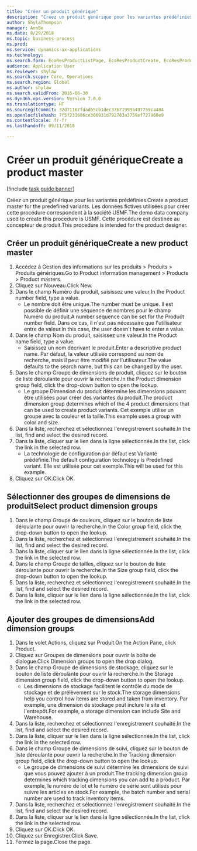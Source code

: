 ```yaml
--- 
title: "Créer un produit générique"
description: "Créez un produit générique pour les variantes prédéfinies."
author: ShylaThompson
manager: AnnBe
ms.date: 8/29/2018
ms.topic: business-process
ms.prod: 
ms.service: dynamics-ax-applications
ms.technology: 
ms.search.form: EcoResProductListPage, EcoResProductCreate, EcoResProductDetails, EcoResProductInventoryDimensionGroups
audience: Application User
ms.reviewer: shylaw
ms.search.scope: Core, Operations
ms.search.region: Global
ms.author: shylaw
ms.search.validFrom: 2016-06-30
ms.dyn365.ops.version: Version 7.0.0
ms.translationtype: HT
ms.sourcegitcommit: 32d71167fdad65cb1dec37671999a497759ca484
ms.openlocfilehash: 7f5f231686ce306931d792783a3759ef727960e9
ms.contentlocale: fr-fr
ms.lasthandoff: 09/11/2018

---
```

# <a name="create-a-product-master"></a><span data-ttu-id="5fa14-103">Créer un produit générique</span><span class="sxs-lookup"><span data-stu-id="5fa14-103">Create a product master</span></span>

[!include [task guide banner](../../includes/task-guide-banner.md)]

<span data-ttu-id="5fa14-104">Créez un produit générique pour les variantes prédéfinies.</span><span class="sxs-lookup"><span data-stu-id="5fa14-104">Create a product master for the predefined variants.</span></span> <span data-ttu-id="5fa14-105">Les données fictives utilisées pour créer cette procédure correspondent à la société USMF.</span><span class="sxs-lookup"><span data-stu-id="5fa14-105">The demo data company used to create this procedure is USMF.</span></span> <span data-ttu-id="5fa14-106">Cette procédure est destinée au concepteur de produit.</span><span class="sxs-lookup"><span data-stu-id="5fa14-106">This procedure is intended for the product designer.</span></span>


## <a name="create-a-new-product-master"></a><span data-ttu-id="5fa14-107">Créer un produit générique</span><span class="sxs-lookup"><span data-stu-id="5fa14-107">Create a new product master</span></span>
1. <span data-ttu-id="5fa14-108">Accédez à Gestion des informations sur les produits > Produits > Produits génériques.</span><span class="sxs-lookup"><span data-stu-id="5fa14-108">Go to Product information management > Products > Product masters.</span></span>
2. <span data-ttu-id="5fa14-109">Cliquez sur Nouveau.</span><span class="sxs-lookup"><span data-stu-id="5fa14-109">Click New.</span></span>
3. <span data-ttu-id="5fa14-110">Dans le champ Numéro du produit, saisissez une valeur.</span><span class="sxs-lookup"><span data-stu-id="5fa14-110">In the Product number field, type a value.</span></span>
    * <span data-ttu-id="5fa14-111">Le nombre doit être unique.</span><span class="sxs-lookup"><span data-stu-id="5fa14-111">The number must be unique.</span></span> <span data-ttu-id="5fa14-112">Il est possible de définir une séquence de nombres pour le champ Numéro du produit.</span><span class="sxs-lookup"><span data-stu-id="5fa14-112">A number sequence can be set for the Product number field.</span></span> <span data-ttu-id="5fa14-113">Dans ce cas, il n'est pas nécessaire que l'utilisateur entre de valeur.</span><span class="sxs-lookup"><span data-stu-id="5fa14-113">In this case, the user doesn't have to enter a value.</span></span>  
4. <span data-ttu-id="5fa14-114">Dans le champ Nom du produit, saisissez une valeur.</span><span class="sxs-lookup"><span data-stu-id="5fa14-114">In the Product name field, type a value.</span></span>
    * <span data-ttu-id="5fa14-115">Saisissez un nom décrivant le produit.</span><span class="sxs-lookup"><span data-stu-id="5fa14-115">Enter a descriptive product name.</span></span> <span data-ttu-id="5fa14-116">Par défaut, la valeur utilisée correspond au nom de recherche, mais il peut être modifié par l'utilisateur.</span><span class="sxs-lookup"><span data-stu-id="5fa14-116">The value defaults to the search name, but this can be changed by the user.</span></span>  
5. <span data-ttu-id="5fa14-117">Dans le champ Groupe de dimensions de produit, cliquez sur le bouton de liste déroulante pour ouvrir la recherche.</span><span class="sxs-lookup"><span data-stu-id="5fa14-117">In the Product dimension group field, click the drop-down button to open the lookup.</span></span>
    * <span data-ttu-id="5fa14-118">Le groupe Dimension du produit détermine les dimensions pouvant être utilisées pour créer des variantes du produit.</span><span class="sxs-lookup"><span data-stu-id="5fa14-118">The product dimension group determines which of the 4 product dimensions that can be used to create product variants.</span></span> <span data-ttu-id="5fa14-119">Cet exemple utilise un groupe avec la couleur et la taille.</span><span class="sxs-lookup"><span data-stu-id="5fa14-119">This example uses a group with color and size.</span></span>  
6. <span data-ttu-id="5fa14-120">Dans la liste, recherchez et sélectionnez l'enregistrement souhaité.</span><span class="sxs-lookup"><span data-stu-id="5fa14-120">In the list, find and select the desired record.</span></span>
7. <span data-ttu-id="5fa14-121">Dans la liste, cliquer sur le lien dans la ligne sélectionnée.</span><span class="sxs-lookup"><span data-stu-id="5fa14-121">In the list, click the link in the selected row.</span></span>
    * <span data-ttu-id="5fa14-122">La technologie de configuration par défaut est Variante prédéfinie.</span><span class="sxs-lookup"><span data-stu-id="5fa14-122">The default configuration technology is Predefined variant.</span></span> <span data-ttu-id="5fa14-123">Elle est utilisée pour cet exemple.</span><span class="sxs-lookup"><span data-stu-id="5fa14-123">This will be used for this example.</span></span>  
8. <span data-ttu-id="5fa14-124">Cliquez sur OK.</span><span class="sxs-lookup"><span data-stu-id="5fa14-124">Click OK.</span></span>

## <a name="select-product-dimension-groups"></a><span data-ttu-id="5fa14-125">Sélectionner des groupes de dimensions de produit</span><span class="sxs-lookup"><span data-stu-id="5fa14-125">Select product dimension groups</span></span>
1. <span data-ttu-id="5fa14-126">Dans le champ Groupe de couleurs, cliquez sur le bouton de liste déroulante pour ouvrir la recherche.</span><span class="sxs-lookup"><span data-stu-id="5fa14-126">In the Color group field, click the drop-down button to open the lookup.</span></span>
2. <span data-ttu-id="5fa14-127">Dans la liste, recherchez et sélectionnez l'enregistrement souhaité.</span><span class="sxs-lookup"><span data-stu-id="5fa14-127">In the list, find and select the desired record.</span></span>
3. <span data-ttu-id="5fa14-128">Dans la liste, cliquer sur le lien dans la ligne sélectionnée.</span><span class="sxs-lookup"><span data-stu-id="5fa14-128">In the list, click the link in the selected row.</span></span>
4. <span data-ttu-id="5fa14-129">Dans le champ Groupe de tailles, cliquez sur le bouton de liste déroulante pour ouvrir la recherche.</span><span class="sxs-lookup"><span data-stu-id="5fa14-129">In the Size group field, click the drop-down button to open the lookup.</span></span>
5. <span data-ttu-id="5fa14-130">Dans la liste, recherchez et sélectionnez l'enregistrement souhaité.</span><span class="sxs-lookup"><span data-stu-id="5fa14-130">In the list, find and select the desired record.</span></span>
6. <span data-ttu-id="5fa14-131">Dans la liste, cliquer sur le lien dans la ligne sélectionnée.</span><span class="sxs-lookup"><span data-stu-id="5fa14-131">In the list, click the link in the selected row.</span></span>

## <a name="add-dimension-groups"></a><span data-ttu-id="5fa14-132">Ajouter des groupes de dimensions</span><span class="sxs-lookup"><span data-stu-id="5fa14-132">Add dimension groups</span></span>
1. <span data-ttu-id="5fa14-133">Dans le volet Actions, cliquez sur Produit.</span><span class="sxs-lookup"><span data-stu-id="5fa14-133">On the Action Pane, click Product.</span></span>
2. <span data-ttu-id="5fa14-134">Cliquez sur Groupes de dimensions pour ouvrir la boîte de dialogue.</span><span class="sxs-lookup"><span data-stu-id="5fa14-134">Click Dimension groups to open the drop dialog.</span></span>
3. <span data-ttu-id="5fa14-135">Dans le champ Groupe de dimensions de stockage, cliquez sur le bouton de liste déroulante pour ouvrir la recherche.</span><span class="sxs-lookup"><span data-stu-id="5fa14-135">In the Storage dimension group field, click the drop-down button to open the lookup.</span></span>
    * <span data-ttu-id="5fa14-136">Les dimensions de stockage facilitent le contrôle du mode de stockage et de prélèvement sur le stock.</span><span class="sxs-lookup"><span data-stu-id="5fa14-136">The storage dimensions help you control how items are stored and taken from inventory.</span></span> <span data-ttu-id="5fa14-137">Par exemple, une dimension de stockage peut inclure le site et l'entrepôt.</span><span class="sxs-lookup"><span data-stu-id="5fa14-137">For example, a storage dimension can include Site and Warehouse.</span></span>  
4. <span data-ttu-id="5fa14-138">Dans la liste, recherchez et sélectionnez l'enregistrement souhaité.</span><span class="sxs-lookup"><span data-stu-id="5fa14-138">In the list, find and select the desired record.</span></span>
5. <span data-ttu-id="5fa14-139">Dans la liste, cliquer sur le lien dans la ligne sélectionnée.</span><span class="sxs-lookup"><span data-stu-id="5fa14-139">In the list, click the link in the selected row.</span></span>
6. <span data-ttu-id="5fa14-140">Dans le champ Groupe de dimensions de suivi, cliquez sur le bouton de liste déroulante pour ouvrir la recherche.</span><span class="sxs-lookup"><span data-stu-id="5fa14-140">In the Tracking dimension group field, click the drop-down button to open the lookup.</span></span>
    * <span data-ttu-id="5fa14-141">Le groupe de dimensions de suivi détermine les dimensions de suivi que vous pouvez ajouter à un produit.</span><span class="sxs-lookup"><span data-stu-id="5fa14-141">The tracking dimension group determines which tracking dimensions you can add to a product.</span></span> <span data-ttu-id="5fa14-142">Par exemple, le numéro de lot et le numéro de série sont utilisés pour suivre les articles en stock.</span><span class="sxs-lookup"><span data-stu-id="5fa14-142">For example, the batch number and serial number are used to track inventory items.</span></span>  
7. <span data-ttu-id="5fa14-143">Dans la liste, recherchez et sélectionnez l'enregistrement souhaité.</span><span class="sxs-lookup"><span data-stu-id="5fa14-143">In the list, find and select the desired record.</span></span>
8. <span data-ttu-id="5fa14-144">Dans la liste, cliquer sur le lien dans la ligne sélectionnée.</span><span class="sxs-lookup"><span data-stu-id="5fa14-144">In the list, click the link in the selected row.</span></span>
9. <span data-ttu-id="5fa14-145">Cliquez sur OK.</span><span class="sxs-lookup"><span data-stu-id="5fa14-145">Click OK.</span></span>
10. <span data-ttu-id="5fa14-146">Cliquez sur Enregistrer.</span><span class="sxs-lookup"><span data-stu-id="5fa14-146">Click Save.</span></span>
11. <span data-ttu-id="5fa14-147">Fermez la page.</span><span class="sxs-lookup"><span data-stu-id="5fa14-147">Close the page.</span></span>


